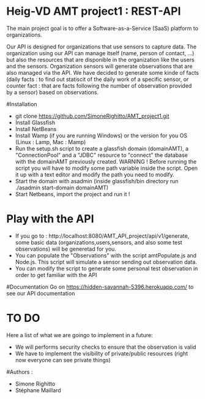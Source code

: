 Heig-VD AMT project1 : REST-API
===============================

The main project goal is to offer a Software-as-a-Service (SaaS) platform to organizations.

Our API is designed for organizations that use sensors to capture data.
The organization using our API can manage itself (name, person of contact, ...) but also the resources that are disponible in the organization like the users and the sensors.
Organization sensors will generate observations that are also managed via the API.
We have decided to generate some kinde of facts (daily facts : to find out statiscit of the daily work of a specific sensor, or counter fact : that are facts following the number of observation provided by a sensor) based on observations.

#Installation
  * git clone https://github.com/SimoneRighitto/AMT_project1.git
  * Install Glassfish
  * Install NetBeans
  * Install Wamp (if you are running Windows) or the version for you OS (Linux : Lamp, Mac : Mamp)
  * Run the setup.sh script to create a glassfish domain (domainAMT), a "ConnectionPool" and a "JDBC" resource to "connect" the database with the domainAMT previously created. WARNING ! Before running the script you will have to modify some path variable inside the script. Open it up with a text editor and modify the path you need to modify.
  * Start the domain with asadmin (inside glassfish/bin directory run ./asadmin start-domain domainAMT)
  * Start Netbeans, import the project and run it !
 
# Play with the API
  * If you go to : http://localhost:8080/AMT_API_project/api/v1/generate, some basic data (organizations,users,sensors, and also some test observations) will be generetad for you.
  * You can populate the "Observations" with the script amtPopulate.js and Node.js. This script will simulate a sensor sending out observation data.
  * You can modify the script to generate some personal test observation in order to get familiar with the API

#Documentation
Go on https://hidden-savannah-5396.herokuapp.com/ to see our API documentation

# TO DO
Here a list of what we are goingo to implement in a future:
  * We will performs security checks to ensure that the observation is valid
  * We have to implement the visibility of private/public resources (right now everyone can see private things)

#Authors : 
 * Simone Righitto
 * Stéphane Maillard
